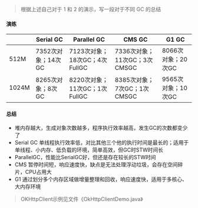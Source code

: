 > 根据上述自己对于 1 和 2 的演示，写一段对于不同 GC 的总结

#### 演练

|  | Serial GC | Parallel GC | CMS GC | G1 GC |
| --- | --- | --- | --- | --- |
| 512M | 7352次对象；14次GC | 7123次对象；18次GC；4次FullGC | 7336次对象；11次GC；3次CMSGC | 8066次对象；20次GC |
| 1024M | 8265次对象；8次GC | 8220次对象；11次GC；1次FullGC | 8385次对象；7次GC；1次CMSGC | 9565次对象；10次GC |


#### 总结

- 堆内存越大，生成对象次数越多，程序执行效率越高，发生GC的次数都变少了
- Serial GC 单线程执行效率低，对比其他三个他的执行时间是最长的；适用于单线程、小内存、低负载的环境，简单高效，但GC时STW时间长
- ParallelGC，性能比SerialGC好，但还是存在较长的STW时间
- CMS 暂停时间短，响应速度快，缺点是无法处理浮动垃圾，会存在空间碎片，CPU占用大
- G1 通过划分多个内存区域做增量整理和回收，响应速度快，适用于多核心、大内存环境


> OKHttpClient示例见文件《OkHttpClientDemo.java》
